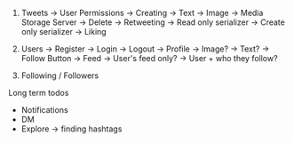 1. Tweets 
    -> User Permissions
        -> Creating 
            -> Text 
            -> Image -> Media Storage Server
        -> Delete 
        -> Retweeting
            -> Read only serializer
            -> Create only serializer
        -> Liking

2. Users 
    -> Register 
    -> Login 
    -> Logout 
    -> Profile 
        -> Image? 
        -> Text? 
        -> Follow Button 
    -> Feed 
        -> User's feed only? 
        -> User + who they follow?

3. Following / Followers

Long term todos
- Notifications
- DM
- Explore -> finding hashtags